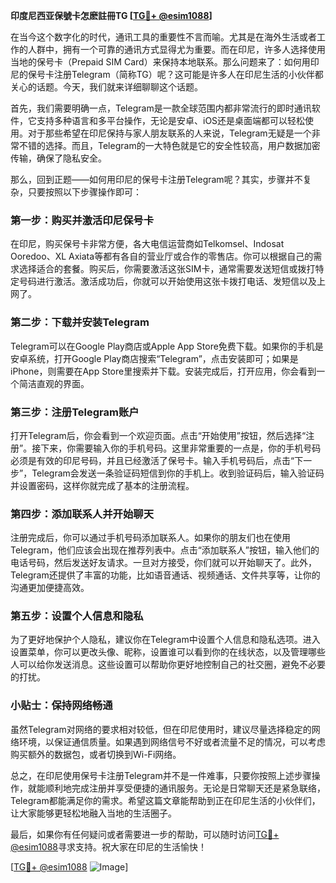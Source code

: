 **印度尼西亚保號卡怎麽註冊TG [[TG💪+ @esim1088](https://t.me/s/esim1088)]**

在当今这个数字化的时代，通讯工具的重要性不言而喻。尤其是在海外生活或者工作的人群中，拥有一个可靠的通讯方式显得尤为重要。而在印尼，许多人选择使用当地的保号卡（Prepaid SIM Card）来保持本地联系。那么问题来了：如何用印尼的保号卡注册Telegram（简称TG）呢？这可能是许多人在印尼生活的小伙伴都关心的话题。今天，我们就来详细聊聊这个话题。

首先，我们需要明确一点，Telegram是一款全球范围内都非常流行的即时通讯软件，它支持多种语言和多平台操作，无论是安卓、iOS还是桌面端都可以轻松使用。对于那些希望在印尼保持与家人朋友联系的人来说，Telegram无疑是一个非常不错的选择。而且，Telegram的一大特色就是它的安全性较高，用户数据加密传输，确保了隐私安全。

那么，回到正题——如何用印尼的保号卡注册Telegram呢？其实，步骤并不复杂，只要按照以下步骤操作即可：

### 第一步：购买并激活印尼保号卡

在印尼，购买保号卡非常方便，各大电信运营商如Telkomsel、Indosat Ooredoo、XL Axiata等都有各自的营业厅或合作的零售店。你可以根据自己的需求选择适合的套餐。购买后，你需要激活这张SIM卡，通常需要发送短信或拨打特定号码进行激活。激活成功后，你就可以开始使用这张卡拨打电话、发短信以及上网了。

### 第二步：下载并安装Telegram

Telegram可以在Google Play商店或Apple App Store免费下载。如果你的手机是安卓系统，打开Google Play商店搜索“Telegram”，点击安装即可；如果是iPhone，则需要在App Store里搜索并下载。安装完成后，打开应用，你会看到一个简洁直观的界面。

### 第三步：注册Telegram账户

打开Telegram后，你会看到一个欢迎页面。点击“开始使用”按钮，然后选择“注册”。接下来，你需要输入你的手机号码。这里非常重要的一点是，你的手机号码必须是有效的印尼号码，并且已经激活了保号卡。输入手机号码后，点击“下一步”，Telegram会发送一条验证码短信到你的手机上。收到验证码后，输入验证码并设置密码，这样你就完成了基本的注册流程。

### 第四步：添加联系人并开始聊天

注册完成后，你可以通过手机号码添加联系人。如果你的朋友们也在使用Telegram，他们应该会出现在推荐列表中。点击“添加联系人”按钮，输入他们的电话号码，然后发送好友请求。一旦对方接受，你们就可以开始聊天了。此外，Telegram还提供了丰富的功能，比如语音通话、视频通话、文件共享等，让你的沟通更加便捷高效。

### 第五步：设置个人信息和隐私

为了更好地保护个人隐私，建议你在Telegram中设置个人信息和隐私选项。进入设置菜单，你可以更改头像、昵称，设置谁可以看到你的在线状态，以及管理哪些人可以给你发送消息。这些设置可以帮助你更好地控制自己的社交圈，避免不必要的打扰。

### 小贴士：保持网络畅通

虽然Telegram对网络的要求相对较低，但在印尼使用时，建议尽量选择稳定的网络环境，以保证通信质量。如果遇到网络信号不好或者流量不足的情况，可以考虑购买额外的数据包，或者切换到Wi-Fi网络。

总之，在印尼使用保号卡注册Telegram并不是一件难事，只要你按照上述步骤操作，就能顺利地完成注册并享受便捷的通讯服务。无论是日常聊天还是紧急联络，Telegram都能满足你的需求。希望这篇文章能帮助到正在印尼生活的小伙伴们，让大家能够更轻松地融入当地的生活圈子。

最后，如果你有任何疑问或者需要进一步的帮助，可以随时访问[TG💪+ @esim1088](https://t.me/s/esim1088)寻求支持。祝大家在印尼的生活愉快！

[[TG💪+ @esim1088](https://t.me/s/esim1088) ![Image](https://i.postimg.cc/4NQfJmqS/Snipaste-2025-05-13-00-14-12.png)]